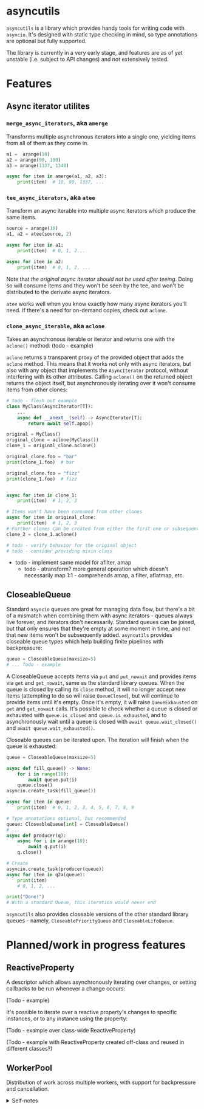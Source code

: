 # asyncutils

`asyncutils` is a library which provides handy tools for writing code with `asyncio`. It's designed with static type checking in mind, so type annotations are optional but fully supported.

The library is currently in a very early stage, and features are as of yet unstable (i.e. subject to API changes) and not extensively tested.

# Features

## Async iterator utilites

### `merge_async_iterators`, aka `amerge`

Transforms multiple asynchronous iterators into a single one, yielding items from all of them as they come in.

```python
a1 =  arange(10)
a2 = arange(90, 100)
a3 = arange(1337, 1348)

async for item in amerge(a1, a2, a3):
    print(item)  # 10, 90, 1337, ...
```

### `tee_async_iterators`, aka `atee`

Transform an async iterable into multiple async iterators which produce the same items.

```python
source = arange(10)
a1, a2 = atee(source, 2)

async for item in a1:
    print(item)  # 0, 1, 2...

async for item in a2:
    print(item)  # 0, 1, 2, ...
```

Note that *the original async iterator should not be used after teeing*. Doing so will consume items and they won't be seen by the tee, and won't be distributed to the derivate async iterators.

`atee` works well when you know exactly how many async iterators you'll need. If there's a need for on-demand copies, check out `aclone`.

### `clone_async_iterable`, aka `aclone`

Takes an asynchronous iterable or iterator and returns one with the `aclone()` method:
(todo - example)

`aclone` returns a transparent proxy of the provided object that adds the `aclone` method. This means that it works not only with async iterators, but also with any object that implements the `AsyncIterator` protocol, without interfering with its other attributes. Calling `aclone()` on the returned object returns the object itself, but asynchronously iterating over it won't consume items from other clones:

```python
# todo - flesh out example
class MyClass(AsyncIterator[T]):
    ...
    async def __anext__(self) -> AsyncIterator[T]:
        return await self.apop()

original = MyClass()
original_clone = aclone(MyClass())
clone_1 = original_clone.aclone()

original_clone.foo = "bar"
print(clone_1.foo)  # bar

original_clone.foo = "fizz"
print(clone_1.foo)  # fizz


async for item in clone_1:
    print(item)  # 1, 2, 3

# Items won't have been consumed from other clones
async for item in original_clone:
    print(item)  # 1, 2, 3
# Further clones can be created from either the first one or subsequent ones
clone_2 = clone_1.aclone()

# todo - verify behavior for the original object
# todo - consider providing mixin class
```

- todo - implement same model for afilter, amap
	- todo - atransform? more general operation which doesn't necessarily map 1:1 - comprehends amap, a filter, aflatmap, etc.

## CloseableQueue

Standard `asyncio` queues are great for managing data flow, but there's a bit of a mismatch when combining them with async iterators - queues always live forever, and iterators don't necessarily. Standard queues can be joined, but that only ensures that they're empty at some moment in time, and not that new items won't be subsequently added. `asyncutils` provides closeable queue types which help building finite pipelines with backpressure:

```python
queue = CloseableQueue(maxsize=5)
# ... Todo - example
```

A CloseableQueue accepts items via `put` and `put_nowait` and provides items via `get` and `get_nowait`, same as the standard library queues.
When the queue is closed by calling its `close` method, it will no longer accept new items (attempting to do so will raise `QueueClosed`), but will continue to provide items until it's empty. Once it's empty, it will raise `QueueExhausted` on `get` and `get_nowait` calls. It's possible to check whether a queue is closed or exhausted with `queue.is_closed` and `queue.is_exhausted`, and to asynchronously wait until a queue is closed with `await queue.wait_closed()` and `await queue.wait_exhausted()`.

Closeable queues can be iterated upon. The iteration will finish when the queue is exhausted:

```python
queue = CloseableQueue(maxsize=5)

async def fill_queue() -> None:
    for i in range(10):
        await queue.put(i)
    queue.close()
asyncio.create_task(fill_queue())

async for item in queue:
    print(item)  # 0, 1, 2, 3, 4, 5, 6, 7, 8, 9
```


```python
# Type annotations optional, but recommended
queue: CloseableQueue[int] = CloseableQueue()
# ...
async def producer(q):
    async for i in arange(10):
		await q.put(i)
	q.close()

# Create
asyncio.create_task(producer(queue))
async for item in q2a(queue):
    print(item)
    # 0, 1, 2, ...

print("Done!")
# With a standard Queue, this iteration would never end
```

`asyncutils` also provides closeable versions of the other standard library queues - namely, `CloseablePriorityQueue` and `CloseableLifoQueue`.

# Planned/work in progress features

## ReactiveProperty

A descriptor which allows asynchronously iterating over changes, or setting callbacks to be run whenever a change occurs:

(Todo - example)

It's possible to iterate over a reactive property's changes to specific instances, or to any instance using the property:

(Todo - example over class-wide ReactiveProperty)

(Todo - example with ReactiveProperty created off-class and reused in different classes?)

## WorkerPool

Distribution of work across multiple workers, with support for backpressure and cancellation.

<details>
 <summary>Self-notes</summary>

- Todo - explore an API for populating queues from async iterators. Considerations:
	- Could be either an external function, or a function in CloseableQueue itself. If an external function, it could also be used for populating standard library Queues.
	- It'd be quite useful for composed/functional pipelines to have the option to close the queue after the async iterator is done.
		- This could be a separate function (`populate_and_close`) or a parameter `populate_queue(aiter, close_when_done=True)`.
			- The parameter wouldn't make sense for standard lib queues
		- What happens when two async iterators are set to populate the queue and then close it?
			- Most sane thing would be to wait until both are finished, then close it
				- Easy to do cleanly if it's a method of the CloseableQueue, not so much if it's a standalone function - requires keeping global state
		- Possibility
			- Have both a simple `populate_queue` standalone function with no closing functionality which works for both standard queues and closeable ones, and have a `populate` method in closeable queues which takes the `close_when_done` param

</details>

